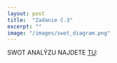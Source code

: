```yaml
---
layout: post
title:  "Zadanie č.3"
excerpt: ""
image: "/images/swot_diagram.png"
---
```


SWOT ANALÝZU NAJDETE [TU](https://github.com/alex1972000/mis/blob/master/images/swot_diagram.png):

